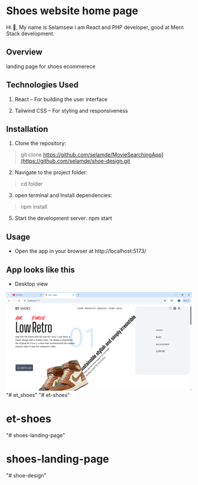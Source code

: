 # Shoes website home page

Hi 👋, My name is Selamsew i am React and PHP developer, good at Mern Stack development.
## Overview
landing page for shoes ecommerece



## Technologies Used

1. React – For building the user interface

2. Tailwind CSS – For styling and responsiveness



## Installation

1. Clone the repository:

> git clone https://github.com/selamde/MovieSearchingApp](https://github.com/selamde/shoe-design.git

2. Navigate to the project folder:

> cd folder

3. open terminal and Install dependencies:

> npm install



5. Start the development server:
npm start

## Usage

- Open the app in your browser at http://localhost:5173/


## App looks like this

- Desktop view

![Reference Image](public/demo.png)
"# et_shoes" 
"# et-shoes" 
# et-shoes
"# shoes-landing-page" 
# shoes-landing-page
"# shoe-design" 
